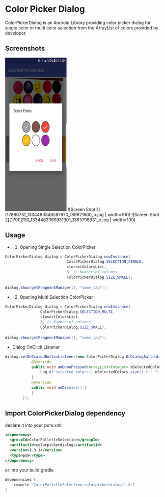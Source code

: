 Color Picker Dialog 
===================
ColorPickerDialog is an Android Library providing color picker dialog for single color or multi color selection from the ArrayList of colors provided by developer.


Screenshots
-----------
<img src="17886731_1334483346597970_189921600_o.jpg" alt="alt text" width="200" height="500">
![Screen Shot 1](17886731_1334483346597970_189921600_o.jpg | width=100)
![Screen Shot 2](17902110_1334483369931301_1363796931_o.jpg | width=100)

Usage
-----
* 1. Opening Single Selection ColorPicker

```java
ColorPickerDialog dialog = ColorPickerDialog.newInstance(
                            ColorPickerDialog.SELECTION_SINGLE,
                            closestColorsList,
                            3, // Number of columns
                            ColorPickerDialog.SIZE_SMALL);
                
dialog.show(getFragmentManager(), "some_tag");   
 ```
 
* 2. Opening Multi Selection ColorPicker

```java
ColorPickerDialog dialog = ColorPickerDialog.newInstance(
                ColorPickerDialog.SELECTION_MULTI,
                closestColorsList,
                3, // Number of columns
                ColorPickerDialog.SIZE_SMALL);

dialog.show(getFragmentManager(), "some_tag");
```

* Dialog OnClick Listener

```java
dialog.setOnDialodButtonListener(new ColorPickerDialog.OnDialogButtonListener() {
            @Override
            public void onDonePressed(ArrayList<Integer> mSelectedColors) {
                Log.d("selected colors", mSelectedColors.size() + " ");
            }
            @Override
            public void onDismiss() {
            }
        });
 ``` 
 
 Import ColorPickerDialog dependency
------------------------------------

declare it into your pom.xml

```xml
<dependency>
  <groupId>ColorPalletteSelection</groupId>
  <artifactId>colorpickerdialog</artifactId>
  <version>1.0.1</version>
  <type>pom</type>
</dependency>
```
or into your build.gradle

```groovy
dependencies {
    compile 'ColorPalletteSelection:colorpickerdialog:1.0.1'
}
```
